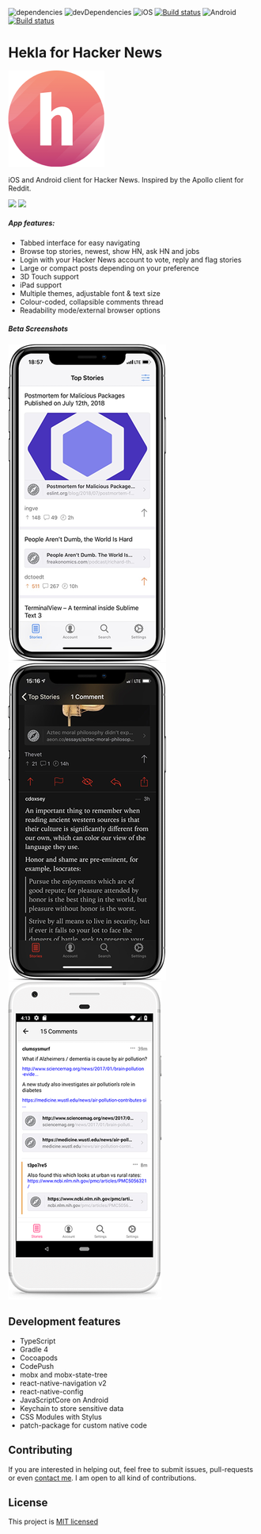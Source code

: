 ![dependencies](https://img.shields.io/david/birkir/hekla.svg) ![devDependencies](https://img.shields.io/david/dev/birkir/hekla.svg) 
![iOS](https://i.imgur.com/iKS60zc.png) [![Build status](https://build.appcenter.ms/v0.1/apps/7122aa1e-d794-4c37-b8d3-800cb455b694/branches/master/badge)](https://appcenter.ms)
![Android](https://i.imgur.com/DBQqqX3.png) [![Build status](https://build.appcenter.ms/v0.1/apps/f99344c4-99b2-467b-a9c0-6f73ded73240/branches/master/badge)](https://appcenter.ms)

# Hekla for Hacker News

![Logo](./assets/android/mipmap-xxxhdpi/ic_launcher.png)

iOS and Android client for Hacker News. Inspired by the Apollo client for Reddit.

[<img src="http://pluspng.com/img-png/get-it-on-google-play-badge-png-open-2000.png" height="64">](https://play.google.com/store/apps/details?id=is.pipe.hekla) [<img src="https://devimages-cdn.apple.com/app-store/marketing/guidelines/images/badge-example-alternate_2x.png" height="64">](https://itunes.apple.com/us/app/hekla/id1405096983?mt=8)

##### App features:

 - Tabbed interface for easy navigating
 - Browse top stories, newest, show HN, ask HN and jobs
 - Login with your Hacker News account to vote, reply and flag stories
 - Large or compact posts depending on your preference
 - 3D Touch support
 - iPad support
 - Multiple themes, adjustable font & text size
 - Colour-coded, collapsible comments thread
 - Readability mode/external browser options

##### Beta Screenshots

![iPhone X screenshot of Stories](./assets/screenshots/iphone-x/stories-320w.png) ![iPhone X screenshot of Dark theme](./assets/screenshots/iphone-x/theme-black-320w.png) ![Pixel screenshot of Comments](./assets/screenshots/pixel/comments-320w.png)


## Development features
 - TypeScript
 - Gradle 4
 - Cocoapods
 - CodePush
 - mobx and mobx-state-tree
 - react-native-navigation v2
 - react-native-config
 - JavaScriptCore on Android
 - Keychain to store sensitive data
 - CSS Modules with Stylus
 - patch-package for custom native code

## Contributing

If you are interested in helping out, feel free to submit issues, pull-requests or even [contact me](mailto:birkir.gudjonsson@gmail.com). I am open to all kind of contributions.

## License

This project is [MIT licensed](/LICENSE.md)

